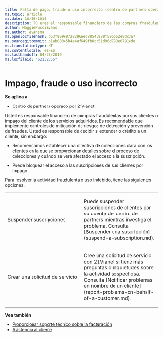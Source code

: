 ```yaml
---
title: Falta de pago, fraude o uso incorrecto (centro de partners operado por 21Vianet)
ms.topic: article
ms.date: 10/29/2018
description: Tú eres el responsable financiero de las compras fraudulentas que hagan tus clientes o de los impagos de tus clientes por servicios comprados. Por lo tanto, te recomendamos que implementes controles de mitigación de riesgos para la prevención y detección del fraude.
author: MaggiePucciEvans
ms.author: evansma
ms.openlocfilehash: d63f909e8728296eed88543988f595b62e8dc3a7
ms.sourcegitcommit: b1ab80345b4e4af649fb8cc51d96d798e0791ade
ms.translationtype: HT
ms.contentlocale: es-ES
ms.lasthandoff: 04/23/2019
ms.locfileid: "62132555"
---
```

# <a name="non-payment-fraud-or-misuse"></a>Impago, fraude o uso incorrecto

**Se aplica a**

-   Centro de partners operado por 21Vianet

Usted es responsable financiero de compras fraudulentas por sus clientes o impago del cliente de los servicios adquiridos. Es recomendable que implemente controles de mitigación de riesgos de detección y prevención de fraudes. Usted es responsable de decidir si extender o crédito a un cliente, sin embargo:

-   Recomendamos establecer una directiva de colecciones clara con los clientes en la que se proporcionan detalles sobre el proceso de colecciones y cuándo se verá afectado el acceso a la suscripción.

-   Puede bloquear el acceso a las suscripciones de sus clientes por impago.


Para resolver la actividad fraudulenta o uso indebido, tiene las siguientes opciones.

<table>
<colgroup>
<col width="50%" />
<col width="50%" />
</colgroup>
<tbody>
<tr class="odd">
<td>Suspender suscripciones</td>
<td><p>Puede suspender suscripciones de clientes por su cuenta del centro de partners mientras investiga el problema. Consulta [Suspender una suscripción](suspend-a-subscription.md).</p></td>
</tr>
<tr class="even">
<td>Crear una solicitud de servicio</td>
<td><p>Cree una solicitud de servicio con 21Vianet si tiene más preguntas o inquietudes sobre la actividad sospechosa. Consulta [Notificar problemas en nombre de un cliente](report-problems-on-behalf-of-a-customer.md).</p></td>
</tr>
</tbody>
</table>

**Vea también**

-   [Proporcionar soporte técnico sobre la facturación](provide-billing-support.md)
-   [Asistencia al cliente](customer-support.md) 

 




